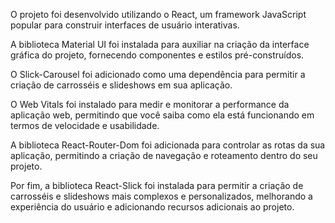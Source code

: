 O projeto foi desenvolvido utilizando o React, um framework JavaScript popular para construir interfaces de usuário interativas.

A biblioteca Material UI foi instalada para auxiliar na criação da interface gráfica do projeto, fornecendo componentes e estilos pré-construídos.

O Slick-Carousel foi adicionado como uma dependência para permitir a criação de carrosséis e slideshows em sua aplicação.

O Web Vitals foi instalado para medir e monitorar a performance da aplicação web, permitindo que você saiba como ela está funcionando em termos de velocidade e usabilidade.

A biblioteca React-Router-Dom foi adicionada para controlar as rotas da sua aplicação, permitindo a criação de navegação e roteamento dentro do seu projeto.

Por fim, a biblioteca React-Slick foi instalada para permitir a criação de carrosséis e slideshows mais complexos e personalizados, melhorando a experiência do usuário e adicionando recursos adicionais ao projeto.
